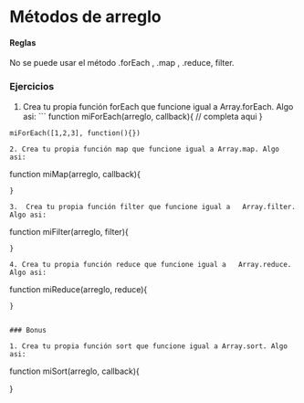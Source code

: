   # Métodos de arreglo

  #### Reglas
  No se puede usar el método .forEach , .map , .reduce, filter.

  ### Ejercicios

  1. Crea tu propia función forEach que funcione igual a Array.forEach. Algo asi:
	```
  function miForEach(arreglo, callback){
		// completa aqui
	}

	miForEach([1,2,3], function(){})
  ```
  2. Crea tu propia función map que funcione igual a Array.map. Algo asi:
  ```
  function miMap(arreglo, callback){

  	}
  ```
  3.  Crea tu propia función filter que funcione igual a   Array.filter. Algo asi:
  ```
  function miFilter(arreglo, filter){

  	}
  ```
  4. Crea tu propia función reduce que funcione igual a   Array.reduce. Algo asi:
  ```
  function miReduce(arreglo, reduce){

  	}
  ```

 ### Bonus

 1. Crea tu propia función sort que funcione igual a Array.sort. Algo asi:

 ```
 function miSort(arreglo, callback){

 }
 ```
